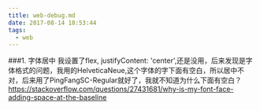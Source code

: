 ```yaml
---
title: web-debug.md
date: 2017-08-14 18:53:44
tags:
  - web
---
```


###1. 字体居中
我设置了flex, justifyContent: 'center',还是没用，后来发现是字体格式的问题，我用的HelveticaNeue,这个字体的字下面有空白，所以居中不对，后来用了PingFangSC-Regular就好了，我就不知道为什么下面有空白？
https://stackoverflow.com/questions/27431681/why-is-my-font-face-adding-space-at-the-baseline